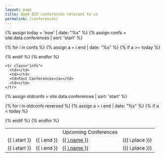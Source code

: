 ```yaml
---
layout: page
title: Some GIS conferences relevant to us
permalink: /conferences/
---
```


<!-- Some GIS conferences that are relevant and interesting to the members of our group. 

This is not meant to be an exhaustive list of all GIS conferences. -->


{% assign today = 'now' | date: "%s" %}
{% assign confs = site.data.conferences | sort: 'start' %}

<table class="table table-striped">

  <tr class="info">
    <td></td>
    <td></td>
    <td>Upcoming Conferences</a></td>
    <td></td>
  </tr>


<!-- future conferences first -->
  {% for i in confs %}
    {% assign a = i.end | date: "%s" %}
    {% if a >= today %}
    <tr>
      <td>{{ i.start  }}</td>
      <td>{{ i.end }}</td>
      <td><a href="{{ i.url }}">{{ i.name }}</a></td>
      <td>({{ i.place }})</td>
    </tr>
    {% endif %}
  {% endfor %}

    <tr class="info">
      <td></td>
      <td></td>
      <td>Past Conferences</a></td>
      <td></td>
    </tr>

{% assign oldconfs = site.data.conferences | sort: 'start' %}

<!-- past conferences -->
  {% for i in oldconfs reversed %}
    {% assign a = i.end | date: "%s" %}
    {% if a < today %}
    <tr>
      <td>{{ i.start  }}</td>
      <td>{{ i.end }}</td>
      <td><a href="{{ i.url }}">{{ i.name }}</a></td>
      <td>({{ i.place }})</td>
    </tr>
    {% endif %}
  {% endfor %}

</table>




